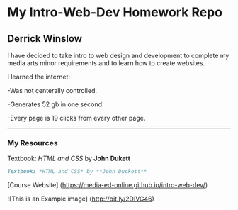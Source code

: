 # My Intro-Web-Dev Homework Repo
## Derrick Winslow
I have decided to take intro to web design and development to complete my media arts minor requirements and to learn how to create websites.

I learned the internet:

-Was not centerally controlled.

-Generates 52 gb in one second.

-Every page is 19 clicks from every other page.
***
### My Resources

Textbook: *HTML and CSS* by **John Dukett**

```markdown
Textbook: *HTML and CSS* by **John Duckett**
```
[Course Website]
 (https://media-ed-online.github.io/intro-web-dev/)

![This is an Example image]
(http://bit.ly/2DIVG46)
